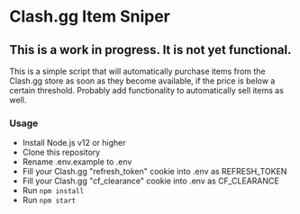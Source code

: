 # Clash.gg Item Sniper

## This is a work in progress. It is not yet functional.

This is a simple script that will automatically purchase items from the Clash.gg store as soon as they become available, if the price is below a certain threshold.
Probably add functionality to automatically sell items as well.

### Usage
 - Install Node.js v12 or higher
 - Clone this repository
 - Rename .env.example to .env
 - Fill your Clash.gg "refresh_token" cookie into .env as REFRESH_TOKEN
 - Fill your Clash.gg "cf_clearance" cookie into .env as CF_CLEARANCE
 - Run `npm install`
 - Run `npm start`
